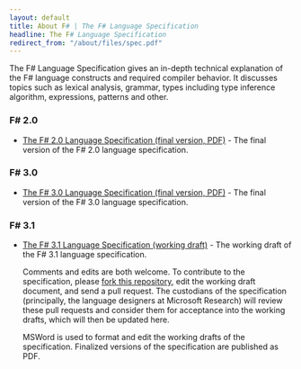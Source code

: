 ```yaml
---
layout: default
title: About F# | The F# Language Specification
headline: The F# Language Specification
redirect_from: "/about/files/spec.pdf"
---
```


The F# Language Specification gives an in-depth 
technical explanation of the F# language constructs and required compiler behavior. 
It discusses topics such as lexical analysis, grammar, types including type inference 
algorithm, expressions, patterns and other.

### F# 2.0 

  * [The F# 2.0 Language Specification (final version, PDF)](http://www.scribd.com/doc/40950295/FSharp-Language-Specification-2-0) - The final version of the F# 2.0 language
    specification.

### F# 3.0 

  * [The F# 3.0 Language Specification (final version, PDF)](3.0/FSharpSpec-3.0-final.pdf) - The final version of the F# 3.0 language
    specification.

### F# 3.1 

  * [The F# 3.1 Language Specification (working draft)](3.1/FSharpSpec-3.1-working.docx) - The working draft of the F# 3.1 language
    specification. 
	
	Comments and edits are both welcome. To contribute to the specification, please <a href="http://github.com/fsharp/fsfoundation">fork this repository</a>, edit the working draft document, and send a pull request.
	The custodians of the specification (principally, the language designers at Microsoft Research) will
	review these pull requests and consider them for acceptance into the working drafts, which will 
	then be updated here.

	MSWord is used to format and edit the working drafts of the specification. Finalized versions 
	of the specification are published as PDF.

